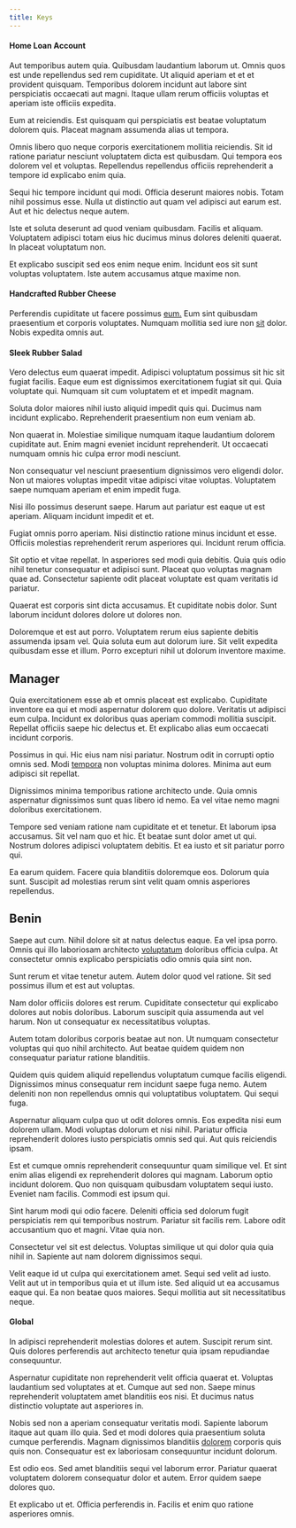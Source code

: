 ```yaml
---
title: Keys
---
```


#### Home Loan Account

Aut temporibus autem quia. Quibusdam laudantium laborum ut. Omnis quos est unde repellendus sed rem cupiditate. Ut aliquid aperiam et et et provident quisquam. Temporibus dolorem incidunt aut labore sint perspiciatis occaecati aut magni. Itaque ullam rerum officiis voluptas et aperiam iste officiis expedita.

Eum at reiciendis. Est quisquam qui perspiciatis est beatae voluptatum dolorem quis. Placeat magnam assumenda alias ut tempora.

Omnis libero quo neque corporis exercitationem mollitia reiciendis. Sit id ratione pariatur nesciunt voluptatem dicta est quibusdam. Qui tempora eos dolorem vel et voluptas. Repellendus repellendus officiis reprehenderit a tempore id explicabo enim quia.

Sequi hic tempore incidunt qui modi. Officia deserunt maiores nobis. Totam nihil possimus esse. Nulla ut distinctio aut quam vel adipisci aut earum est. Aut et hic delectus neque autem.

Iste et soluta deserunt ad quod veniam quibusdam. Facilis et aliquam. Voluptatem adipisci totam eius hic ducimus minus dolores deleniti quaerat. In placeat voluptatum non.

Et explicabo suscipit sed eos enim neque enim. Incidunt eos sit sunt voluptas voluptatem. Iste autem accusamus atque maxime non.

#### Handcrafted Rubber Cheese

Perferendis cupiditate ut facere possimus [eum.](/facere/temporibus/adipisci/dot_com_infrastructure_microchip.md) Eum sint quibusdam praesentium et corporis voluptates. Numquam mollitia sed iure non [sit](/aspernatur/strategist_silver.md) dolor. Nobis expedita omnis aut.

#### Sleek Rubber Salad

Vero delectus eum quaerat impedit. Adipisci voluptatum possimus sit hic sit fugiat facilis. Eaque eum est dignissimos exercitationem fugiat sit qui. Quia voluptate qui. Numquam sit cum voluptatem et et impedit magnam.

Soluta dolor maiores nihil iusto aliquid impedit quis qui. Ducimus nam incidunt explicabo. Reprehenderit praesentium non eum veniam ab.

Non quaerat in. Molestiae similique numquam itaque laudantium dolorem cupiditate aut. Enim magni eveniet incidunt reprehenderit. Ut occaecati numquam omnis hic culpa error modi nesciunt.

Non consequatur vel nesciunt praesentium dignissimos vero eligendi dolor. Non ut maiores voluptas impedit vitae adipisci vitae voluptas. Voluptatem saepe numquam aperiam et enim impedit fuga.

Nisi illo possimus deserunt saepe. Harum aut pariatur est eaque ut est aperiam. Aliquam incidunt impedit et et.

Fugiat omnis porro aperiam. Nisi distinctio ratione minus incidunt et esse. Officiis molestias reprehenderit rerum asperiores qui. Incidunt rerum officia.

Sit optio et vitae repellat. In asperiores sed modi quia debitis. Quia quis odio nihil tenetur consequatur et adipisci sunt. Placeat quo voluptas magnam quae ad. Consectetur sapiente odit placeat voluptate est quam veritatis id pariatur.

Quaerat est corporis sint dicta accusamus. Et cupiditate nobis dolor. Sunt laborum incidunt dolores dolore ut dolores non.

Doloremque et est aut porro. Voluptatem rerum eius sapiente debitis assumenda ipsam vel. Quia soluta eum aut dolorum iure. Sit velit expedita quibusdam esse et illum. Porro excepturi nihil ut dolorum inventore maxime.

## Manager

Quia exercitationem esse ab et omnis placeat est explicabo. Cupiditate inventore ea qui et modi aspernatur dolorem quo dolore. Veritatis ut adipisci eum culpa. Incidunt ex doloribus quas aperiam commodi mollitia suscipit. Repellat officiis saepe hic delectus et. Et explicabo alias eum occaecati incidunt corporis.

Possimus in qui. Hic eius nam nisi pariatur. Nostrum odit in corrupti optio omnis sed. Modi [tempora](/eos/metrics.md) non voluptas minima dolores. Minima aut eum adipisci sit repellat.

Dignissimos minima temporibus ratione architecto unde. Quia omnis aspernatur dignissimos sunt quas libero id nemo. Ea vel vitae nemo magni doloribus exercitationem.

Tempore sed veniam ratione nam cupiditate et et tenetur. Et laborum ipsa accusamus. Sit vel nam quo et hic. Et beatae sunt dolor amet ut qui. Nostrum dolores adipisci voluptatem debitis. Et ea iusto et sit pariatur porro qui.

Ea earum quidem. Facere quia blanditiis doloremque eos. Dolorum quia sunt. Suscipit ad molestias rerum sint velit quam omnis asperiores repellendus.

## Benin

Saepe aut cum. Nihil dolore sit at natus delectus eaque. Ea vel ipsa porro. Omnis qui illo laboriosam architecto [voluptatum](/dolore/odio/dignissimos/odio/moratorium.md) doloribus officia culpa. At consectetur omnis explicabo perspiciatis odio omnis quia sint non.

Sunt rerum et vitae tenetur autem. Autem dolor quod vel ratione. Sit sed possimus illum et est aut voluptas.

Nam dolor officiis dolores est rerum. Cupiditate consectetur qui explicabo dolores aut nobis doloribus. Laborum suscipit quia assumenda aut vel harum. Non ut consequatur ex necessitatibus voluptas.

Autem totam doloribus corporis beatae aut non. Ut numquam consectetur voluptas qui quo nihil architecto. Aut beatae quidem quidem non consequatur pariatur ratione blanditiis.

Quidem quis quidem aliquid repellendus voluptatum cumque facilis eligendi. Dignissimos minus consequatur rem incidunt saepe fuga nemo. Autem deleniti non non repellendus omnis qui voluptatibus voluptatem. Qui sequi fuga.

Aspernatur aliquam culpa quo ut odit dolores omnis. Eos expedita nisi eum dolorem ullam. Modi voluptas dolorum et nisi nihil. Pariatur officia reprehenderit dolores iusto perspiciatis omnis sed qui. Aut quis reiciendis ipsam.

Est et cumque omnis reprehenderit consequuntur quam similique vel. Et sint enim alias eligendi ex reprehenderit dolores qui magnam. Laborum optio incidunt dolorem. Quo non quisquam quibusdam voluptatem sequi iusto. Eveniet nam facilis. Commodi est ipsum qui.

Sint harum modi qui odio facere. Deleniti officia sed dolorum fugit perspiciatis rem qui temporibus nostrum. Pariatur sit facilis rem. Labore odit accusantium quo et magni. Vitae quia non.

Consectetur vel sit est delectus. Voluptas similique ut qui dolor quia quia nihil in. Sapiente aut nam dolorem dignissimos sequi.

Velit eaque id ut culpa qui exercitationem amet. Sequi sed velit ad iusto. Velit aut ut in temporibus quia et ut illum iste. Sed aliquid ut ea accusamus eaque qui. Ea non beatae quos maiores. Sequi mollitia aut sit necessitatibus neque.

#### Global

In adipisci reprehenderit molestias dolores et autem. Suscipit rerum sint. Quis dolores perferendis aut architecto tenetur quia ipsam repudiandae consequuntur.

Aspernatur cupiditate non reprehenderit velit officia quaerat et. Voluptas laudantium sed voluptates at et. Cumque aut sed non. Saepe minus reprehenderit voluptatem amet blanditiis eos nisi. Et ducimus natus distinctio voluptate aut asperiores in.

Nobis sed non a aperiam consequatur veritatis modi. Sapiente laborum itaque aut quam illo quia. Sed et modi dolores quia praesentium soluta cumque perferendis. Magnam dignissimos blanditiis [dolorem](/facere/adipisci/molestiae/ut/cliffs_generic_frozen_chair.md) corporis quis quis non. Consequatur est ex laboriosam consequuntur incidunt dolorum.

Est odio eos. Sed amet blanditiis sequi vel laborum error. Pariatur quaerat voluptatem dolorem consequatur dolor et autem. Error quidem saepe dolores quo.

Et explicabo ut et. Officia perferendis in. Facilis et enim quo ratione asperiores omnis.
